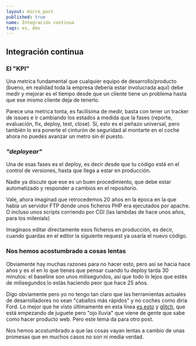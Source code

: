 ```yaml
---
layout: micro_post
published: true
name: Integración continua
tags: es, dev
---
```


## Integración continua

### El "KPI"

Una metrica fundamental que cualquier equipo de desarrollo/producto (bueno, en realidad toda la empresa debería estar involucrada aquí) debe medir y mejorar es el tiempo desde que un cliente tiene un problema hasta que ese mismo cliente deja de tenerlo.

Parece una metrica tonta, es facilísima de medir, basta con tener un tracker de issues e ir cambiando los estados a medida que la fases (reporte, evaluación, fix, deploy, test, close). Sí, esto es el peñazo universal, pero también lo era ponerte el cinturón de seguridad al montarte en el coche ahora no puedes avanzar un metro sin él puesto.

### *"deployear"*

Una de esas fases es el deploy, es decir desde que tu código está en el control de versiones, hasta que llega a estar en producción.

Nadie ya discute que ese es un buen procedimiento, que debe estar automatizado y responder a cambios en el repositorio.

Vale, ahora imaginad que retrocedemos 20 años en la época en la que había un servidor FTP donde unos ficheros PHP era ejecutados por apache. O incluso unos scripts corriendo por CGI (las lambdas de hace unos años, para los milenials)

Imaginaos editar directamente esos ficheros en producción, es decir, cuando guardas en el editor la siguiente request ya usaría el nuevo código.

### Nos hemos acostumbrado a cosas lentas

Obviamente hay muchas razones para no hacer esto, pero así se hacia hace años y es el en lo que tienes que pensar cuando tu deploy tarda 30 minutos: el baseline son unos milisegundos, así que todo lo lejos que estés de milisegundos lo estás haciendo peor que hace 25 años.


Digo obviamente pero yo no tengo tan claro que las herramientas actuales de desarrolladores no sean "caballos más rápidos" y no coches como diría Ford. Lo mejor que he visto últimamente en esta línea [es esto](https://medium.com/darklang/how-dark-deploys-code-in-50ms-771c6dd60671) y [glitch](https://glitch.com/), que está empezando de juguete pero "ojo lluvia" que viene de gente que sabe como hacer producto web. Pero este tema da para otro post.

Nos hemos acostumbrado a que las cosas vayan lentas a cambio de unas promesas que en muchos casos no son ni media verdad.

